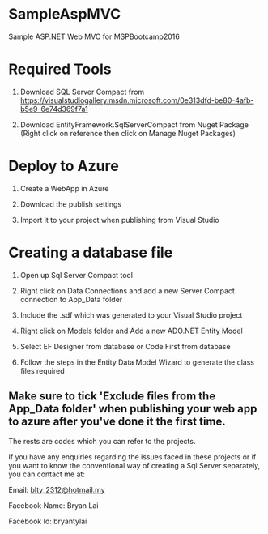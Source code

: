 # SampleAspMVC
Sample ASP.NET Web MVC for MSPBootcamp2016

# Required Tools
1) Download SQL Server Compact from https://visualstudiogallery.msdn.microsoft.com/0e313dfd-be80-4afb-b5e9-6e74d369f7a1

2) Download EntityFramework.SqlServerCompact from Nuget Package (Right click on reference then click on Manage Nuget Packages)

# Deploy to Azure
1) Create a WebApp in Azure

2) Download the publish settings

3) Import it to your project when publishing from Visual Studio

# Creating a database file
1) Open up Sql Server Compact tool

2) Right click on Data Connections and add a new Server Compact connection to App_Data folder

3) Include the .sdf which was generated to your Visual Studio project

4) Right click on Models folder and Add a new ADO.NET Entity Model

5) Select EF Designer from database or Code First from database

6) Follow the steps in the Entity Data Model Wizard to generate the class files required

## Make sure to tick 'Exclude files from the App_Data folder' when publishing your web app to azure after you've done it the first time.

The rests are codes which you can refer to the projects.

If you have any enquiries regarding the issues faced in these projects or if you want to know the conventional way of creating a Sql Server separately, you can contact me at:

Email: blty_2312@hotmail.my

Facebook Name: Bryan Lai 

Facebook Id: bryantylai